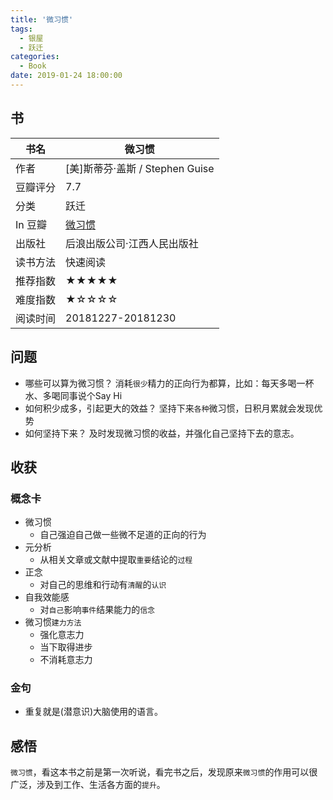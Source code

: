 ```yaml
---
title: '微习惯'
tags:
  - 银屋
  - 跃迁
categories:
  - Book
date: 2019-01-24 18:00:00
---
```



## 书

| 书名 | 微习惯 |
| --- | --- |
| 作者 | [美]斯蒂芬·盖斯 / Stephen Guise |
| 豆瓣评分 | 7.7 |
| 分类 | 跃迁 |
| In 豆瓣 | [微习惯](https://book.douban.com/subject/26877306/) |
| 出版社 | 后浪出版公司·江西人民出版社 |
| 读书方法 | 快速阅读 |
| 推荐指数 | ★★★★★ |
| 难度指数 | ★☆☆☆☆ |
| 阅读时间 | 20181227-20181230 |

<!--more-->

## 问题

- 哪些可以算为微习惯？
消耗`很少`精力的正向行为都算，比如：每天多喝一杯水、多喝同事说个Say Hi
- 如何积少成多，引起更大的效益？
坚持下来`各种`微习惯，日积月累就会发现优势
- 如何坚持下来？
及时发现微习惯的收益，并强化自己坚持下去的意志。

## 收获

### 概念卡

- 微习惯
    - 自己强迫自己做一些微不足道的正向的行为
- 元分析
    - 从相关文章或文献中提取`重要`结论的`过程`
- 正念
    - 对自己的思维和行动有`清醒`的`认识`
- 自我效能感
    - 对`自己`影响`事件`结果能力的`信念`
- 微习惯`建力方法`
    - 强化意志力
    - 当下取得进步
    - 不消耗意志力

### 金句

- 重复就是(潜意识)大脑使用的语言。

## 感悟

`微习惯`，看这本书之前是第一次听说，看完书之后，发现原来`微习惯`的作用可以很广泛，涉及到工作、生活各方面的`提升`。

